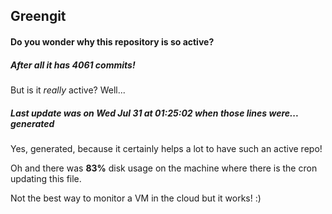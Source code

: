 ## Greengit

#### Do you wonder why this repository is so active?

##### After all it has 4061 commits!

But is it *really* active? Well...

##### Last update was on Wed Jul 31 at 01:25:02 when those lines were... generated

Yes, generated, because it certainly helps a lot to have such an active repo!

Oh and there was **83%** disk usage on the machine
where there is the cron updating this file.

Not the best way to monitor a VM in the cloud but it works! :)
